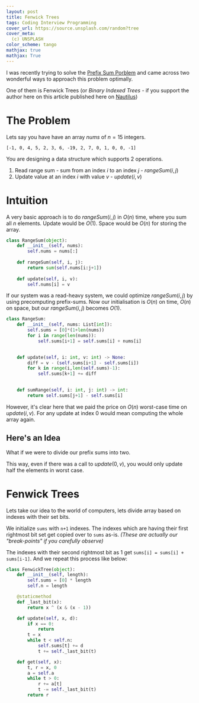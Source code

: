 ```yaml
---
layout: post
title: Fenwick Trees
tags: Coding Interview Programming
cover_url: https://source.unsplash.com/random?tree
cover_meta: 
  (c) UNSPLASH
color_scheme: tango
mathjax: true
mathjax: True
---
```

<style TYPE="text/css">
code.has-jax {font: inherit; font-size: 100%; background: inherit; border: inherit;}
</style>
<script type="text/x-mathjax-config">
MathJax.Hub.Config({
    tex2jax: {
        inlineMath: [['$','$']],
        skipTags: ['script', 'noscript', 'style', 'textarea', 'pre'] // removed 'code' entry
    }
});
MathJax.Hub.Queue(function() {
    var all = MathJax.Hub.getAllJax(), i;
    for(i = 0; i < all.length; i += 1) {
        all[i].SourceElement().parentNode.className += ' has-jax';
    }
});
</script>
<script type="text/javascript" src="https://cdnjs.cloudflare.com/ajax/libs/mathjax/2.7.4/MathJax.js?config=TeX-AMS_HTML-full"></script>

I was recently trying to solve the <a href="https://en.wikipedia.org/wiki/Range_query_(data_structures)" target="_blank">Prefix Sum Porblem</a> and came across two wonderful ways to approach this problem optimally.

One of them is Fenwick Trees (or <i>Binary Indexed Trees</i> - if you support the author here on this article published here on <a href="http://nautil.us/issue/89/the-dark-side/why-mathematicians-should-stop-naming-things-after-each-other">Nautilus</a>)

# The Problem

Lets say you have have an array $nums$ of $n = 15$ integers.

`[-1, 0, 4, 5, 2, 3, 6, -19, 2, 7, 0, 1, 0, 0, -1]`

You are designing a data structure which supports 2 operations.

1. Read range sum - sum from an index $i$ to an index $j$ - $rangeSum(i,j)$
2. Update value at an index $i$ with value $v$ - $update(i,v)$

# Intuition

A very basic approach is to do $rangeSum(i,j)$ in $O(n)$ time, where you sum all $n$ elements. Update would be $O(1)$. Space would be $O(n)$ for storing the array.

```python
class RangeSum(object):
    def __init__(self, nums):
        self.nums = nums[:]
    
    def rangeSum(self, i, j):
        return sum(self.nums[i:j+1])
    
    def update(self, i, v):
        self.nums[i] = v
```

If our system was a read-heavy system, we could optimize $rangeSum(i,j)$ by using precomputing prefix-sums. Now our initialisation is $O(n)$ on time, $O(n)$ on space, but our $rangeSum(i,j)$ becomes $O(1)$. 

```python
class RangeSum:
    def __init__(self, nums: List[int]):
        self.sums = [0]*(1+len(nums))
        for i in range(len(nums)):
            self.sums[i+1] = self.sums[i] + nums[i]
        

    def update(self, i: int, v: int) -> None:
        diff = v - (self.sums[i+1] - self.sums[i])
        for k in range(i,len(self.sums)-1):
            self.sums[k+1] += diff 
        

    def sumRange(self, i: int, j: int) -> int:
        return self.sums[j+1] - self.sums[i] 
```

However, it's clear here that we paid the price on $O(n)$ worst-case time on $update(i,v)$. For any update at index 0 would mean computing the whole array again.

## Here's an Idea

What if we were to divide our prefix sums into two.

This way, even if there was a call to $update(0, v)$, you would only update half the elements in worst case.

# Fenwick Trees

Lets take our idea to the world of computers, lets divide array based on indexes with their set bits.

We initialize `sums` with `n+1` indexes. The indexes which are having their first rightmost bit set get copied over to `sums` as-is. <i>(These are actually our "break-points" if you carefully observe)</i>

The indexes with their second rightmost bit as 1 get `sums[i] = sums[i] + sums[i-1]`. And we repeat this process like below:


```python
class FenwickTree(object):
    def __init__(self, length):
        self.sums = [0] * length
        self.n = length

    @staticmethod
    def _last_bit(x):
        return x ^ (x & (x - 1))

    def update(self, x, d):
        if x == 0:
            return
        t = x
        while t < self.n:
            self.sums[t] += d
            t += self._last_bit(t)

    def get(self, x):
        t, r = x, 0
        a = self.a
        while t > 0:
            r += a[t]
            t -= self._last_bit(t)
        return r
```


